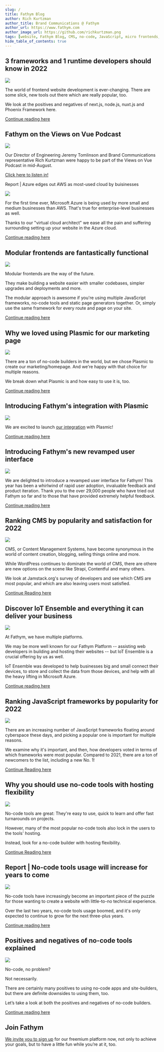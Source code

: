 ```yaml
---
slug: /
title: Fathym Blog
author: Rich Kurtzman
author_title: Brand Communications @ Fathym
author_url: https://www.fathym.com
author_image_url: https://github.com/richkurtzman.png
tags: [website, Fathym Blog, CMS, no-code, JavaScript, micro frontends, IoT, modular frontend]
hide_table_of_contents: true
---
```


## 3 frameworks and 1 runtime developers should know in 2022

![](https://www.fathym.com/img/nextnuxtnode.png)

The world of frontend website development is ever-changing. There are some slick, new tools out there which are really popular, too. 

We look at the positives and negatives of next.js, node.js, nuxt.js and Phoenix Framework here. 

[Continue reading here](/blog/articles/2022/august/2022-08-29-three-frameworks-and-one-runtime)

## Fathym on the Views on Vue Podcast

![](https://www.fathym.com/img/viewsonvue.png)

Our Director of Engineering Jeremy Tomlinson and Brand Communications representative Rich Kurtzman were happy to be part of the Views on Vue Podcast in mid-August. 

[Click here to listen in!](https://www.fathym.com/blog/articles/2022/august/2022-08-25-views-on-vue)

Report | Azure edges out AWS as most-used cloud by buisinesses

![](https://www.fathym.com/img/azureaws.png)

For the first time ever, Microsoft Azure is being used by more small and medium businesses than AWS. That's true for enterprise-level businesses as well. 

Thanks to our "virtual cloud architect" we ease all the pain and suffering surrounding setting up your website in the Azure cloud. 

[Continue reading here](https://www.fathym.com/blog/articles/2022/august/2022-08-19-azure-edges-out-aws)
## Modular frontends are fantastically functional

![](https://www.fathym.com/img/smilingdev.png)

Modular frontends are the way of the future. 

They make building a website easier with smaller codebases, simpler upgrades and deployments and more. 

The modular approach is awesome if you're using multiple JavaScript frameworks, no-code tools and static page generators together. Or, simply use the same framework for every route and page on your site.

[Continue reading here](https://www.fathym.com/blog/articles/2022/august/2022-08-16-modular-frontends-fantastically-functional)
## Why we loved using Plasmic for our marketing page 

![](https://www.fathym.com/img/plasmiclogo2.png)

There are a ton of no-code builders in the world, but we chose Plasmic to create our marketing/homepage. And we're happy with that choice for multiple reasons. 

We break down what Plasmic is and how easy to use it is, too. 

[Continue reading here](https://www.fathym.com/blog/articles/2022/august/2022-08-10-why-we-loved-using-plasmic-for-our-marketing-page)
## Introducing Fathym's integration with Plasmic

![](https://www.fathym.com/img/plasmicfathym5.png)

We are excited to launch [our integration](https://www.plasmic.app/integrations) with Plasmic! 

[Continue reading here](https://www.fathym.com/blog/articles/2022/august/2022-08-10-introducing-fathym-plasmic-integration)

## Introducing Fathym's new revamped user interface

![](https://www.fathym.com/img/fathymbubbles.png)

We are delighted to introduce a revamped user interface for Fathym! This year has been a whirlwind of rapid user adoption, invaluable feedback and product iteration. Thank you to the over 29,000 people who have tried out Fathym so far and to those that have provided extremely helpful feedback. 

[Continue reading here](https://www.fathym.com/blog/articles/2022/august/2022-08-08-introducing-fathyms-revamped-ui)
## Ranking CMS by popularity and satisfaction for 2022

![](https://www.fathym.com/img/popularcms2022.png)

CMS, or Content Management Systems, have become synonymous in the world of content creation, blogging, selling things online and more. 

While WordPress continues to dominate the world of CMS, there are othere are new options on the scene like Strapi, Contentful and many others. 

We look at Jamstack.org's survey of developers and see which CMS are most popular, and which are also leaving users most satisfied. 

[Continue Reading here](https://www.fathym.com/blog/articles/2022/july/2022-07-28-ranking-cms-on-popularity-2022)

## Discover IoT Ensemble and everything it can deliver your business

![](https://www.fathym.com/img/iotensemble2.png)

At Fathym, we have multiple platforms. 

We may be more well known for our Fathym Platform -- assisting web developers in building and hosting their websites -- but IoT Ensemble is a crucial offering by us as well. 

IoT Ensemble was developed to help businesses big and small connect their devices, to store and collect the data from those devices, and help with all the heavy lifting in Microsoft Azure. 

[Continue reading here](https://www.fathym.com/blog/articles/2022/july/2022-07-15-discover-iot-ensemble)

## Ranking JavaScript frameworks by popularity for 2022

![](https://www.fathym.com/img/compandcoffee.png)

There are an increasing number of JavaScript frameworks floating around cyberspace these days, and picking a popular one is important for multiple reasons. 

We examine why it's important, and then, how developers voted in terms of which frameworks were most popular. Compared to 2021, there are a ton of newcomers to the list, including a new No. 1!

[Continue Reading here](https://www.fathym.com/blog/articles/2022/july/2022-07-13-ranking-javascript-frameworks-by-popularity-2022)
## Why you should use no-code tools with hosting flexibility

![](https://www.fathym.com/img/nocodepencil.png)

No-code tools are great: They're easy to use, quick to learn and offer fast turnarounds on projects. 

However, many of the most popular no-code tools also lock in the users to the tools' hosting. 

Instead, look for a no-code builder with hosting flexibility. 

[Continue Reading here](https://www.fathym.com/blog/articles/2022/july/2022-07-11-use-no-code-tools-with-hosting-flexibility)

## Report | No-code tools usage will increase for years to come

![](https://www.fathym.com/img/nocode3.png)

No-code tools have increasingly become an important piece of the puzzle for those wanting to create a website with little-to-no technical experience. 

Over the last two years, no-code tools usage boomed, and it's only expected to continue to grow for the next three-plus years.

[Continue reading here](https://www.fathym.com/blog/articles/2022/july/2022-07-05-no-code-tools-usage-will-increase)

## Positives and negatives of no-code tools explained

![](https://www.fathym.com/img/nocodenice.png)

No-code, no problem?  

Not necessarily.  

There are certainly many positives to using no-code apps and site-builders, but there are definite downsides to using them, too.  

Let’s take a look at both the positives and negatives of no-code builders.

[Continue reading here](https://www.fathym.com/blog/articles/2022/june/2022-06-28-positives-and-negatives-of-no-code-tools)

## Join Fathym 

[We invite you to sign up](https://www.fathym.com/dashboard) for our freemium platform now, not only to achieve your goals, but to have a little fun while you’re at it, too. 
